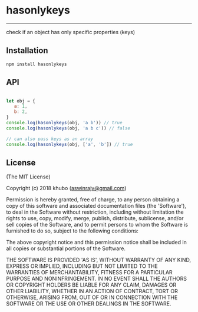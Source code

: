 # hasonlykeys
---
 check if an object has only specific properties (keys)
 
 ## Installation
 ` npm install hasonlykeys `
 
 ## API
 
 ``` js
 
 let obj = {
    a: 1,
    b: 2,
 }
 console.log(hasonlykeys(obj, 'a b')) // true
 console.log(hasonlykeys(obj, 'a b c')) // false
 
 // can also pass keys as an array
 console.log(hasonlykeys(obj, ['a', 'b']) // true
 ```
 
 ## License
 
 (The MIT License)

Copyright (c) 2018 khubo (aswinrajv@gmail.com)

Permission is hereby granted, free of charge, to any person obtaining a copy of this software and associated documentation files (the 'Software'), to deal in the Software without restriction, including without limitation the rights to use, copy, modify, merge, publish, distribute, sublicense, and/or sell copies of the Software, and to permit persons to whom the Software is furnished to do so, subject to the following conditions:

The above copyright notice and this permission notice shall be included in all copies or substantial portions of the Software.

THE SOFTWARE IS PROVIDED 'AS IS', WITHOUT WARRANTY OF ANY KIND, EXPRESS OR IMPLIED, INCLUDING BUT NOT LIMITED TO THE WARRANTIES OF MERCHANTABILITY, FITNESS FOR A PARTICULAR PURPOSE AND NONINFRINGEMENT. IN NO EVENT SHALL THE AUTHORS OR COPYRIGHT HOLDERS BE LIABLE FOR ANY CLAIM, DAMAGES OR OTHER LIABILITY, WHETHER IN AN ACTION OF CONTRACT, TORT OR OTHERWISE, ARISING FROM, OUT OF OR IN CONNECTION WITH THE SOFTWARE OR THE USE OR OTHER DEALINGS IN THE SOFTWARE.

